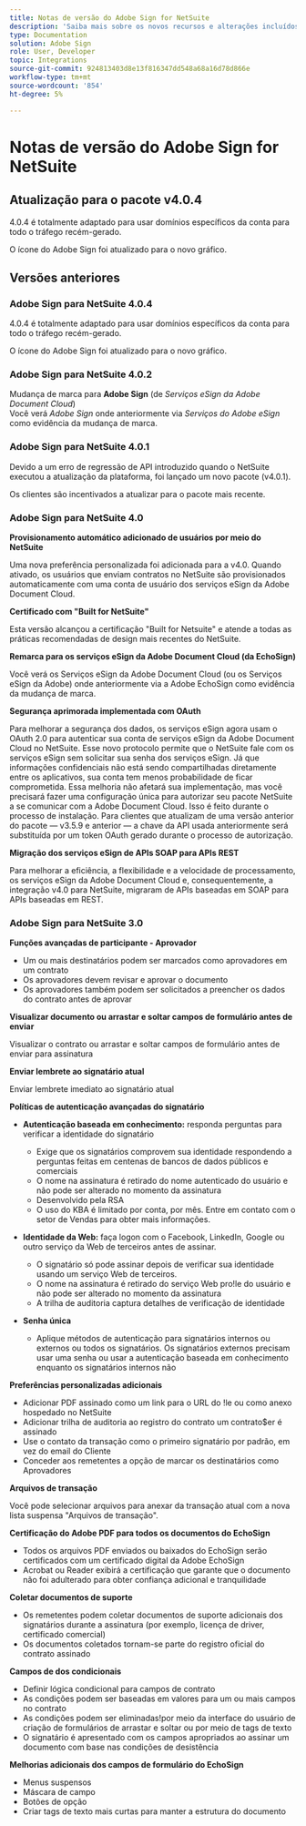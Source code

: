 ```yaml
---
title: Notas de versão do Adobe Sign for NetSuite
description: 'Saiba mais sobre os novos recursos e alterações incluídos na versão atual da integração da Adobe Sign com o NetSuite.  '
type: Documentation
solution: Adobe Sign
role: User, Developer
topic: Integrations
source-git-commit: 924813403d8e13f816347dd548a68a16d78d866e
workflow-type: tm+mt
source-wordcount: '854'
ht-degree: 5%

---
```



# Notas de versão do Adobe Sign for NetSuite

## Atualização para o pacote v4.0.4

4.0.4 é totalmente adaptado para usar domínios específicos da conta para todo o tráfego recém-gerado.

O ícone do Adobe Sign foi atualizado para o novo gráfico.

## Versões anteriores

### Adobe Sign para NetSuite 4.0.4

4.0.4 é totalmente adaptado para usar domínios específicos da conta para todo o tráfego recém-gerado.

O ícone do Adobe Sign foi atualizado para o novo gráfico.

### Adobe Sign para NetSuite 4.0.2

Mudança de marca para **Adobe Sign** (de *Serviços eSign da Adobe Document Cloud*)\
Você verá *Adobe Sign* onde anteriormente via *Serviços do Adobe eSign* como evidência da mudança de marca.

### Adobe Sign para NetSuite 4.0.1

Devido a um erro de regressão de API introduzido quando o NetSuite executou a atualização da plataforma, foi lançado um novo pacote (v4.0.1).

Os clientes são incentivados a atualizar para o pacote mais recente.

### Adobe Sign para NetSuite 4.0

**Provisionamento automático adicionado de usuários por meio do NetSuite**

Uma nova preferência personalizada foi adicionada para a v4.0. Quando ativado, os usuários que enviam contratos no NetSuite são provisionados automaticamente com uma conta de usuário dos serviços eSign da Adobe Document Cloud.

**Certificado com &quot;Built for NetSuite&quot;**

Esta versão alcançou a certificação &quot;Built for Netsuite&quot; e atende a todas as práticas recomendadas de design mais recentes do NetSuite.

**Remarca para os serviços eSign da Adobe Document Cloud (da EchoSign)**

Você verá os Serviços eSign da Adobe Document Cloud (ou os Serviços eSign da Adobe) onde anteriormente via a Adobe EchoSign como evidência da mudança de marca.

**Segurança aprimorada implementada com OAuth**

Para melhorar a segurança dos dados, os serviços eSign agora usam o OAuth 2.0 para autenticar sua conta de serviços eSign da Adobe Document Cloud no NetSuite. Esse novo protocolo permite que o NetSuite fale com os serviços eSign sem solicitar sua senha dos serviços eSign. Já que informações confidenciais não está sendo compartilhadas diretamente entre os aplicativos, sua conta tem menos probabilidade de ficar comprometida. Essa melhoria não afetará sua implementação, mas você precisará fazer uma configuração única para autorizar seu pacote NetSuite a se comunicar com a Adobe Document Cloud. Isso é feito durante o processo de instalação. Para clientes que atualizam de uma versão anterior do pacote — v3.5.9 e anterior — a chave da API usada anteriormente será substituída por um token OAuth gerado durante o processo de autorização.

**Migração dos serviços eSign de APIs SOAP para APIs REST**

Para melhorar a eficiência, a flexibilidade e a velocidade de processamento, os serviços eSign da Adobe Document Cloud e, consequentemente, a integração v4.0 para NetSuite, migraram de APIs baseadas em SOAP para APIs baseadas em REST.

### Adobe Sign para NetSuite 3.0

**Funções avançadas de participante - Aprovador**

* Um ou mais destinatários podem ser marcados como aprovadores em um contrato
* Os aprovadores devem revisar e aprovar o documento
* Os aprovadores também podem ser solicitados a preencher os dados do contrato antes de aprovar

**Visualizar documento ou arrastar e soltar campos de formulário antes de enviar**

Visualizar o contrato ou arrastar e soltar campos de formulário antes de enviar para assinatura

**Enviar lembrete ao signatário atual**

Enviar lembrete imediato ao signatário atual

**Políticas de autenticação avançadas do signatário**

* **Autenticação baseada em conhecimento:** responda perguntas para verificar a identidade do signatário
   * Exige que os signatários comprovem sua identidade respondendo a perguntas feitas em centenas de bancos de dados públicos e comerciais
   * O nome na assinatura é retirado do nome autenticado do usuário e não pode ser alterado no momento da assinatura
   * Desenvolvido pela RSA
   * O uso do KBA é limitado por conta, por mês. Entre em contato com o setor de Vendas para obter mais informações.

* **Identidade da Web:** faça logon com o Facebook, LinkedIn, Google ou outro serviço da Web de terceiros antes de assinar.

   * O signatário só pode assinar depois de verificar sua identidade usando um serviço Web de terceiros.
   * O nome na assinatura é retirado do serviço Web pro!le do usuário e não pode ser alterado no momento da assinatura
   * A trilha de auditoria captura detalhes de verificação de identidade

* **Senha única**
   * Aplique métodos de autenticação para signatários internos ou externos ou todos os signatários. Os signatários externos precisam usar uma senha ou usar a autenticação baseada em conhecimento enquanto os signatários internos não

**Preferências personalizadas adicionais**

* Adicionar PDF assinado como um link para o URL do !le ou como anexo hospedado no NetSuite
* Adicionar trilha de auditoria ao registro do contrato um contrato$er é assinado
* Use o contato da transação como o primeiro signatário por padrão, em vez do email do Cliente
* Conceder aos remetentes a opção de marcar os destinatários como Aprovadores

**Arquivos de transação**

Você pode selecionar arquivos para anexar da transação atual com a nova lista suspensa &quot;Arquivos de transação&quot;.

**Certificação do Adobe PDF para todos os documentos do EchoSign**

* Todos os arquivos PDF enviados ou baixados do EchoSign serão certificados com um certificado digital da Adobe EchoSign
* Acrobat ou Reader exibirá a certificação que garante que o documento não foi adulterado para obter confiança adicional e tranquilidade

**Coletar documentos de suporte**

* Os remetentes podem coletar documentos de suporte adicionais dos signatários durante a assinatura (por exemplo, licença de driver, certificado comercial)
* Os documentos coletados tornam-se parte do registro oficial do contrato assinado

**Campos de dos condicionais**

* Definir lógica condicional para campos de contrato
* As condições podem ser baseadas em valores para um ou mais campos no contrato
* As condições podem ser eliminadas!por meio da interface do usuário de criação de formulários de arrastar e soltar ou por meio de tags de texto
* O signatário é apresentado com os campos apropriados ao assinar um documento com base nas condições de desistência

**Melhorias adicionais dos campos de formulário do EchoSign**

* Menus suspensos
* Máscara de campo
* Botões de opção
* Criar tags de texto mais curtas para manter a estrutura do documento
